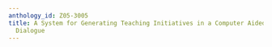 ```yaml
---
anthology_id: Z05-3005
title: A System for Generating Teaching Initiatives in a Computer Aided Language Learning
  Dialogue
---
```

